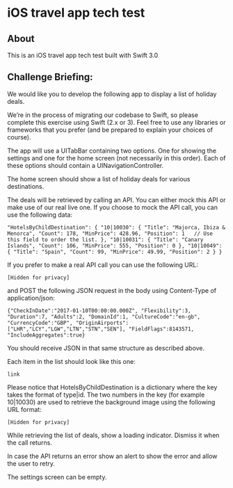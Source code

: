 iOS travel app tech test
========================

About
-----
This is an iOS travel app tech test built with Swift 3.0

Challenge Briefing:
------------------
We would like you to develop the following app to display a list of holiday deals.  

We’re in the process of migrating our codebase to Swift, so please complete this exercise using Swift (2.x or 3). Feel free to use any libraries or frameworks that you prefer (and be prepared to explain your choices of course).  

The app will use a UITabBar containing two options. One for showing the settings and one for the home screen (not necessarily in this order). Each of these options should contain a UINavigationController.   

The home screen should show a list of holiday deals for various destinations.  

The deals will be retrieved by calling an API. You can either mock this API or make use of our real live one. If you choose to mock the API call, you can use the following data:

``
    "HotelsByChildDestination": {
      "10|10030": {
        "Title": "Majorca, Ibiza & Menorca",
        "Count": 178,
        "MinPrice": 428.96,
        "Position": 1   // Use this field to order the list.
      },
      "10|10031": {
        "Title": "Canary Islands",
        "Count": 106,
        "MinPrice": 555,
        "Position": 0
      },
      "10|10049": {
        "Title": "Spain",
        "Count": 99,
        "MinPrice": 49.99,
        "Position": 2
      }
    }
``

If you prefer to make a real API call you can use the following URL:  

``
[Hidden for privacy]
``

and POST the following JSON request in the body using Content-Type of application/json:  

``
{"CheckInDate":"2017-01-10T00:00:00.000Z", "Flexibility":3, "Duration":7, "Adults":2, "DomainId":1, "CultureCode":"en-gb", "CurrencyCode":"GBP", "OriginAirports":["LHR","LCY","LGW","LTN","STN","SEN"], "FieldFlags":8143571, "IncludeAggregates":true}
``

You should receive JSON in that same structure as described above.

Each item in the list should look like this one:

``link``

Please notice that HotelsByChildDestination is a dictionary where the key takes the format of type|id. The two numbers in the key (for example 10|10030) are used to retrieve the background image using the following URL format:  

``
[Hidden for privacy]
``

While retrieving the list of deals, show a loading indicator. Dismiss it when the call returns.

In case the API returns an error show an alert to show the error and allow the user to retry.

The settings screen can be empty.
